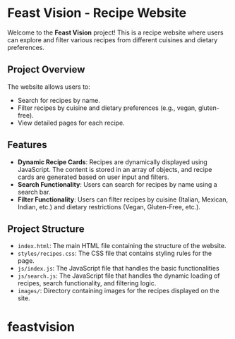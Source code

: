 # Feast Vision - Recipe Website

Welcome to the **Feast Vision** project! This is a recipe website where users can explore and filter various recipes from different cuisines and dietary preferences.

## Project Overview

The website allows users to:
- Search for recipes by name.
- Filter recipes by cuisine and dietary preferences (e.g., vegan, gluten-free).
- View detailed pages for each recipe.

## Features

- **Dynamic Recipe Cards**: Recipes are dynamically displayed using JavaScript. The content is stored in an array of objects, and recipe cards are generated based on user input and filters.
- **Search Functionality**: Users can search for recipes by name using a search bar.
- **Filter Functionality**: Users can filter recipes by cuisine (Italian, Mexican, Indian, etc.) and dietary restrictions (Vegan, Gluten-Free, etc.).

## Project Structure

- `index.html`: The main HTML file containing the structure of the website.
- `styles/recipes.css`: The CSS file that contains styling rules for the page.
- `js/index.js`: The JavaScript file that handles the basic functionalities
- `js/search.js`: The JavaScript file that handles the dynamic loading of recipes, search functionality, and filtering logic.
- `images/`: Directory containing images for the recipes displayed on the site.


# feastvision
